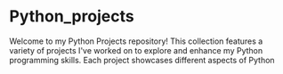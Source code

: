 # Python_projects

Welcome to my Python Projects repository! This collection features a variety of projects I've worked on to explore and enhance my Python programming skills. Each project showcases different aspects of Python
